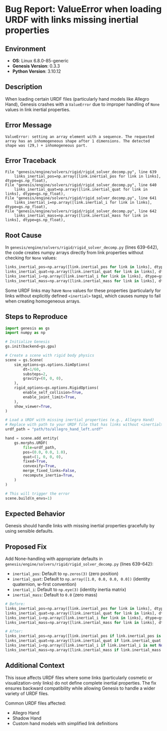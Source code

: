 # Bug Report: ValueError when loading URDF with links missing inertial properties

## Environment
- **OS**: Linux 6.8.0-85-generic
- **Genesis Version**: 0.3.3
- **Python Version**: 3.10.12

## Description
When loading certain URDF files (particularly hand models like Allegro Hand), Genesis crashes with a `ValueError` due to improper handling of `None` values in link inertial properties.

## Error Message
```
ValueError: setting an array element with a sequence. The requested array has an inhomogeneous shape after 1 dimensions. The detected shape was (29,) + inhomogeneous part.
```

## Error Traceback
```
File "genesis/engine/solvers/rigid/rigid_solver_decomp.py", line 639
    links_inertial_pos=np.array([link.inertial_pos for link in links], dtype=gs.np_float),
File "genesis/engine/solvers/rigid/rigid_solver_decomp.py", line 640
    links_inertial_quat=np.array([link.inertial_quat for link in links], dtype=gs.np_float),
File "genesis/engine/solvers/rigid/rigid_solver_decomp.py", line 641
    links_inertial_i=np.array([link.inertial_i for link in links], dtype=gs.np_float),
File "genesis/engine/solvers/rigid/rigid_solver_decomp.py", line 642
    links_inertial_mass=np.array([link.inertial_mass for link in links], dtype=gs.np_float),
```

## Root Cause
In `genesis/engine/solvers/rigid/rigid_solver_decomp.py` (lines 639-642), the code creates numpy arrays directly from link properties without checking for `None` values:

```python
links_inertial_pos=np.array([link.inertial_pos for link in links], dtype=gs.np_float),
links_inertial_quat=np.array([link.inertial_quat for link in links], dtype=gs.np_float),
links_inertial_i=np.array([link.inertial_i for link in links], dtype=gs.np_float),
links_inertial_mass=np.array([link.inertial_mass for link in links], dtype=gs.np_float),
```

Some URDF links may have `None` values for these properties (particularly for links without explicitly defined `<inertial>` tags), which causes numpy to fail when creating homogeneous arrays.

## Steps to Reproduce

```python
import genesis as gs
import numpy as np

# Initialize Genesis
gs.init(backend=gs.gpu)

# Create a scene with rigid body physics
scene = gs.Scene(
    sim_options=gs.options.SimOptions(
        dt=1/60,
        substeps=2,
        gravity=(0, 0, 0),
    ),
    rigid_options=gs.options.RigidOptions(
        enable_self_collision=True,
        enable_joint_limit=True,
    ),
    show_viewer=True,
)

# Load a URDF with missing inertial properties (e.g., Allegro Hand)
# Replace with path to your URDF file that has links without <inertial> tags
urdf_path = "path/to/allegro_hand_left.urdf"

hand = scene.add_entity(
    gs.morphs.URDF(
        file=urdf_path,
        pos=(0.0, 0.0, 1.0),
        quat=(1, 0, 0, 0),
        fixed=True,
        convexify=True,
        merge_fixed_links=False,
        recompute_inertia=True,
    )
)

# This will trigger the error
scene.build(n_envs=1)
```

## Expected Behavior
Genesis should handle links with missing inertial properties gracefully by using sensible defaults.

## Proposed Fix
Add None-handling with appropriate defaults in `genesis/engine/solvers/rigid/rigid_solver_decomp.py` (lines 639-642):

- `inertial_pos`: Default to `np.zeros(3)` (zero position)
- `inertial_quat`: Default to `np.array([1.0, 0.0, 0.0, 0.0])` (identity quaternion, w-first convention)
- `inertial_i`: Default to `np.eye(3)` (identity inertia matrix)
- `inertial_mass`: Default to `0.0` (zero mass)

```python
# Before:
links_inertial_pos=np.array([link.inertial_pos for link in links], dtype=gs.np_float),
links_inertial_quat=np.array([link.inertial_quat for link in links], dtype=gs.np_float),
links_inertial_i=np.array([link.inertial_i for link in links], dtype=gs.np_float),
links_inertial_mass=np.array([link.inertial_mass for link in links], dtype=gs.np_float),

# After:
links_inertial_pos=np.array([link.inertial_pos if link.inertial_pos is not None else np.zeros(3) for link in links], dtype=gs.np_float),
links_inertial_quat=np.array([link.inertial_quat if link.inertial_quat is not None else np.array([1.0, 0.0, 0.0, 0.0]) for link in links], dtype=gs.np_float),
links_inertial_i=np.array([link.inertial_i if link.inertial_i is not None else np.eye(3) for link in links], dtype=gs.np_float),
links_inertial_mass=np.array([link.inertial_mass if link.inertial_mass is not None else 0.0 for link in links], dtype=gs.np_float),
```

## Additional Context
This issue affects URDF files where some links (particularly cosmetic or visualization-only links) do not define complete inertial properties. The fix ensures backward compatibility while allowing Genesis to handle a wider variety of URDF files.

Common URDF files affected:
- Allegro Hand
- Shadow Hand
- Custom hand models with simplified link definitions
